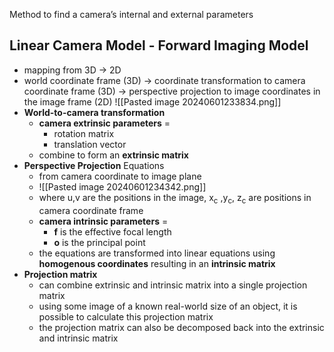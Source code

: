 Method to find a camera’s internal and external parameters
## Linear Camera Model - Forward Imaging Model
- mapping from 3D → 2D
- world coordinate frame (3D) → coordinate transformation to camera coordinate frame (3D) → perspective projection to image coordinates in the image frame (2D)
![[Pasted image 20240601233834.png]]
- **World-to-camera transformation**
	- **camera extrinsic parameters** =
		- rotation matrix
		- translation vector
	- combine to form an **extrinsic matrix**
- **Perspective Projection** Equations
	- from camera coordinate to image plane
	- ![[Pasted image 20240601234342.png]]
	- where u,v are the positions in the image, x<sub>c</sub> ,y<sub>c</sub>, z<sub>c</sub> are positions in camera coordinate frame
	- **camera intrinsic parameters** = 
		- **f** is the effective focal length 
		- **o** is the principal point 
	- the equations are transformed into linear equations using **homogenous coordinates** resulting in an **intrinsic matrix**
- **Projection matrix**
	- can combine extrinsic and intrinsic matrix into a single projection matrix
	- using some image of a known real-world size of an object, it is possible to calculate this projection matrix
	- the projection matrix can also be decomposed back into the extrinsic and intrinsic matrix 
	